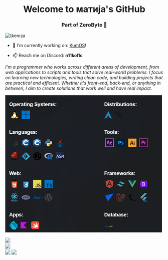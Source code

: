 <h1 align="center">Welcome to матија's GitHub</h1>
<h3 align="center">Part of ZeroByte 🩶</h3>

<p align="left"> <img src="https://komarev.com/ghpvc/?username=tkemza&label=Profile%20views&color=0e75b6&style=flat" alt="tkemza" /> </p>

- 🔭 I’m currently working on: [KumOS](https://github.com/TodorW/ZephyrOS)!

- 📫 Reach me on Discord: **n11kol1c**

<p>
    <i>I'm a programmer who works across different areas of development, from web applications to scripts and tools that solve real-world problems. I focus on learning new technologies, writing clean code, and building projects that are practical and efficient. Whether it's front-end, back-end, or anything in between, I aim to create solutions that work well and have real impact.
</i>

<div align="left">
  <img src="langs.png" alt="tools" width="500">
</div>

![](https://github-readme-stats.vercel.app/api?username=n11kol11c&theme=dark&hide_border=false&include_all_commits=false&count_private=false)<br/>
![](https://nirzak-streak-stats.vercel.app/?user=n11kol11c&theme=dark&hide_border=false)<br/>
![](https://github-readme-stats.vercel.app/api/top-langs/?username=n11kol11c&theme=dark&hide_border=false&include_all_commits=false&count_private=false&layout=compact)
[![](https://visitcount.itsvg.in/api?id=n11kol11c&icon=0&color=0)](https://visitcount.itsvg.in)
